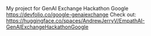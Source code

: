My project for GenAI Exchange Hackathon Google
https://devfolio.co/google-genaiexchange
Check out: https://huggingface.co/spaces/AndrewJerryV/EmpathAI-GenAIExchangeHackathonGoogle
